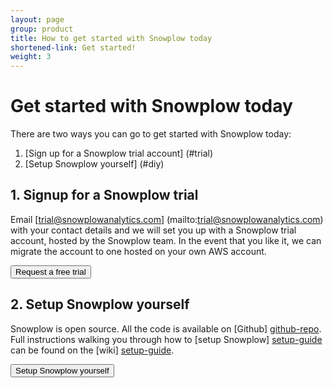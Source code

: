 ```yaml
---
layout: page
group: product
title: How to get started with Snowplow today
shortened-link: Get started!
weight: 3
---
```


# Get started with Snowplow today

There are two ways you can go to get started with Snowplow today:

1. [Sign up for a Snowplow trial account] (#trial)
2. [Setup Snowplow yourself] (#diy)

<div class="html">
	<a name="trial"><h2>1. Signup for a Snowplow trial</h2></a> 
</div>

Email [trial@snowplowanalytics.com] (mailto:trial@snowplowanalytics.com) with your contact details and we will set you up with a Snowplow trial account, hosted by the Snowplow team. In the event that you like it, we can migrate the account to one hosted on your own AWS account.


<a href="/about/index.html">
	<button class="btn btn-large btn-primary" type="button">Request a free trial</button>
</a>


<a name="diy"><h2>2. Setup Snowplow yourself</h2></a> 

Snowplow is open source. All the code is available on [Github] [github-repo]. Full instructions walking you through how to [setup Snowplow] [setup-guide] can be found on the [wiki] [setup-guide].

<div class="html">
	<a href="https://github.com/snowplow/snowplow/wiki/Setting-up-Snowplow">
		<button class="btn btn-large btn-primary" type="button">Setup Snowplow yourself</button>
	</a>
</div>


[setup-guide]: https://github.com/snowplow/snowplow/wiki/Setting-up-Snowplow
[technical-documentation]: https://github.com/snowplow/snowplow/wiki/Snowplow-technical-documentation
[github-repo]: https://github.com/snowplow/snowplow
[tech-architecture]: /technology/index.html
[pro-services]: /services/index.html
[contact-us]: /about/index.html
[aws]: http://aws.amazon.com/
[github-repo]: https://github.com/snowplow/snowplow
[analytics-cookbook]: /analytics/index.html
[blog]: /blog.html